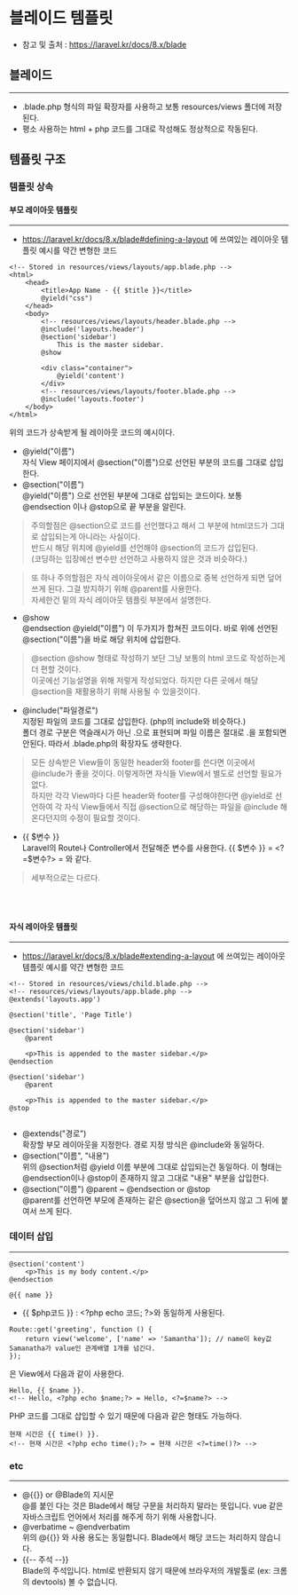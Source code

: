 # 블레이드 템플릿
- 참고 및 출처 : https://laravel.kr/docs/8.x/blade
## 블레이드
***
- .blade.php 형식의 파일 확장자를 사용하고 보통 resources/views 폴더에 저장된다.  
- 평소 사용하는 html + php 코드를 그대로 작성해도 정상적으로 작동된다.
## 템플릿 구조
### 템플릿 상속
#### 부모 레이아웃 템플릿
***
- https://laravel.kr/docs/8.x/blade#defining-a-layout 에 쓰여있는 레이아웃 템플릿 예시를 약간 변형한 코드  
```
<!-- Stored in resources/views/layouts/app.blade.php -->
<html>
    <head>
        <title>App Name - {{ $title }}</title>
        @yield("css")
    </head>
    <body>
        <!-- resources/views/layouts/header.blade.php -->
        @include('layouts.header')
        @section('sidebar')
            This is the master sidebar.
        @show

        <div class="container">
            @yield('content')
        </div>
        <!-- resources/views/layouts/footer.blade.php -->
        @include('layouts.footer')
    </body>
</html>
```
위의 코드가 상속받게 될 레이아웃 코드의 예시이다.
- @yield("이름")  
  자식 View 페이지에서 @section("이름")으로 선언된 부분의 코드를 그대로 삽입한다.
- @section("이름")  
  @yield("이름") 으로 선언된 부분에 그대로 삽입되는 코드이다. 보통 @endsection 이나 @stop으로 끝 부분을 알린다.
> 주의할점은 @section으로 코드를 선언했다고 해서 그 부분에 html코드가 그대로 삽입되는게 아니라는 사실이다.  
> 반드시 해당 위치에 @yield를 선언해야 @section의 코드가 삽입된다.  
> (코딩하는 입장에선 변수만 선언하고 사용하지 않은 것과 비슷하다.)

> 또 하나 주의할점은 자식 레이아웃에서 같은 이름으로 중복 선언하게 되면 덮어쓰게 된다. 그걸 방지하기 위해 @parent를 사용한다.  
> 자세한건 밑의 자식 레이아웃 템플릿 부분에서 설명한다. 
- @show  
  @endsection @yield("이름") 이 두가지가 합쳐진 코드이다. 바로 위에 선언된 @section("이름")을 바로 해당 위치에 삽입한다.
> @section @show 형태로 작성하기 보단 그냥 보통의 html 코드로 작성하는게 더 편할 것이다.   
> 이곳에선 기능설명을 위해 저렇게 작성되었다. 하지만 다른 곳에서 해당 @section을 재활용하기 위해 사용될 수 있을것이다.
- @include("파일경로")  
  지정된 파일의 코드를 그대로 삽입한다. (php의 include와 비슷하다.)  
  폴더 경로 구분은 역슬래시가 아닌 .으로 표현되며 파일 이름은 절대로 .을 포함되면 안된다. 따라서 .blade.php의 확장자도 생략한다. 
> 모든 상속받은 View들이 동일한 header와 footer를 쓴다면 이곳에서 @include가 좋을 것이다. 이렇게하면 자식들 View에서 별도로 선언할 필요가 없다.  
> 하지만 각각 View마다 다른 header와 footer를 구성해야한다면 @yield로 선언하여 각 자식 View들에서 
> 직접 @section으로 해당하는 파일을 @include 해온다던지의 수정이 필요할 것이다.
- {{ $변수 }}  
  Laravel의 Route나 Controller에서 전달해준 변수를 사용한다. {{ $변수 }} = \<?=$변수?> = <?php echo $변수; ?> 와 같다.
> 세부적으로는 다르다.

<br></br>
#### 자식 레이아웃 템플릿
***
- https://laravel.kr/docs/8.x/blade#extending-a-layout 에 쓰여있는 레이아웃 템플릿 예시를 약간 변형한 코드
```
<!-- Stored in resources/views/child.blade.php -->
<!-- resources/views/layouts/app.blade.php -->
@extends('layouts.app') 

@section('title', 'Page Title')

@section('sidebar')
    @parent

    <p>This is appended to the master sidebar.</p>
@endsection

@section('sidebar')
    @parent

    <p>This is appended to the master sidebar.</p>
@stop


```
- @extends("경로")  
  확장할 부모 레이아웃을 지정한다. 경로 지정 방식은 @include와 동일하다.
- @section("이름", "내용")  
  위의 @section처럼 @yield 이름 부분에 그대로 삽입되는건 동일하다. 이 형태는 @endsection이나 @stop이 존재하지 않고
그대로 "내용" 부분을 삽입한다.
- @section("이름") @parent ~ @endsection or @stop  
  @parent를 선언하면 부모에 존재하는 같은 @section을 덮어쓰지 않고 그 뒤에 붙여서 쓰게 된다.


### 데이터 삽입
***
```
@section('content')
    <p>This is my body content.</p>
@endsection

@{{ name }}
```
- {{ $php코드 }} : \<?php echo 코드; ?>와 동일하게 사용된다.
```
Route::get('greeting', function () {
    return view('welcome', ['name' => 'Samantha']); // name이 key값 Samanatha가 value인 관계배열 1개를 넘긴다. 
});
```
은 View에서 다음과 같이 사용한다.
```
Hello, {{ $name }}.
<!-- Hello, <?php echo $name;?> = Hello, <?=$name?> -->
```
PHP 코드를 그대로 삽입할 수 있기 때문에 다음과 같은 형태도 가능하다.
```
현재 시간은 {{ time() }}. 
<!-- 현재 시간은 <?php echo time();?> = 현재 시간은 <?=time()?> -->
```

### etc
***
- @{{}} or @Blade의 지시문   
  @를 붙인 다는 것은 Blade에서 해당 구문을 처리하지 말라는 뜻입니다. vue 같은 자바스크립트 언어에서 처리를 해주게 하기 위해 사용합니다.
- @verbatime ~ @endverbatim  
  위의 @{{}} 와 사용 용도는 동일합니다. Blade에서 해당 코드는 처리하지 않습니다.
- {{-- 주석 --}}  
  Blade의 주석입니다. html로 반환되지 않기 때문에 브라우저의 개발툴로 (ex: 크롬의 devtools) 볼 수 없습니다. 